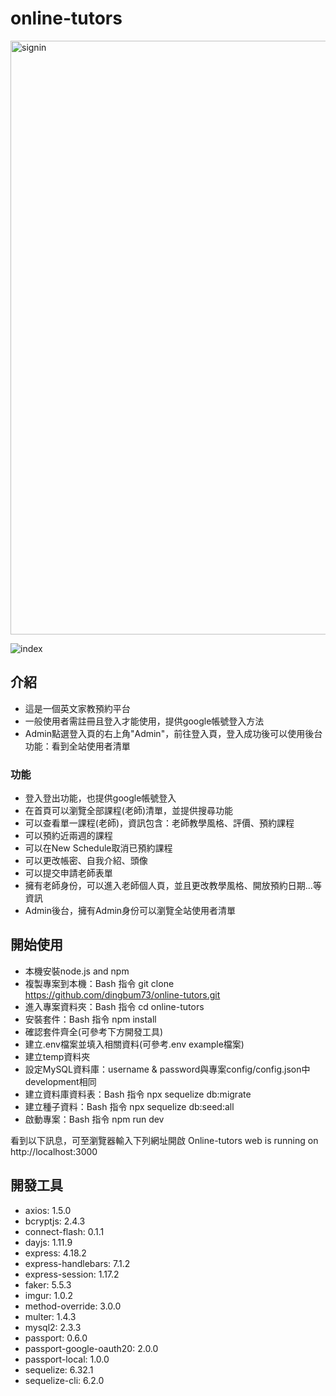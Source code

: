# online-tutors
<img width="950" alt="signin" src="https://github.com/dingbum73/online-tutors/assets/124600894/33da1239-c349-43dd-b201-bc15b37981fe">

![index](https://github.com/dingbum73/online-tutors/assets/124600894/2c73d26a-1906-44a8-961b-31dc9696f06c)


## 介紹
- 這是一個英文家教預約平台
- 一般使用者需註冊且登入才能使用，提供google帳號登入方法
- Admin點選登入頁的右上角"Admin"，前往登入頁，登入成功後可以使用後台功能：看到全站使用者清單

### 功能
- 登入登出功能，也提供google帳號登入
- 在首頁可以瀏覽全部課程(老師)清單，並提供搜尋功能
- 可以查看單一課程(老師)，資訊包含：老師教學風格、評價、預約課程
- 可以預約近兩週的課程
- 可以在New Schedule取消已預約課程
- 可以更改帳密、自我介紹、頭像
- 可以提交申請老師表單
- 擁有老師身份，可以進入老師個人頁，並且更改教學風格、開放預約日期...等資訊
- Admin後台，擁有Admin身份可以瀏覽全站使用者清單

## 開始使用
- 本機安裝node.js and npm
- 複製專案到本機：Bash 指令 git clone https://github.com/dingbum73/online-tutors.git
- 進入專案資料夾：Bash 指令 cd online-tutors
- 安裝套件：Bash 指令 npm install
- 確認套件齊全(可參考下方開發工具)
- 建立.env檔案並填入相關資料(可參考.env example檔案)
- 建立temp資料夾
- 設定MySQL資料庫：username & password與專案config/config.json中development相同
- 建立資料庫資料表：Bash 指令 npx sequelize db:migrate
- 建立種子資料：Bash 指令 npx sequelize db:seed:all
- 啟動專案：Bash 指令 npm run dev

看到以下訊息，可至瀏覽器輸入下列網址開啟
Online-tutors web is running on http://localhost:3000


## 開發工具
- axios: 1.5.0
- bcryptjs: 2.4.3
- connect-flash: 0.1.1
- dayjs: 1.11.9
- express: 4.18.2
- express-handlebars: 7.1.2
- express-session: 1.17.2
- faker: 5.5.3
- imgur: 1.0.2
- method-override: 3.0.0
- multer: 1.4.3
- mysql2: 2.3.3
- passport: 0.6.0
- passport-google-oauth20: 2.0.0
- passport-local: 1.0.0
- sequelize: 6.32.1
- sequelize-cli: 6.2.0

